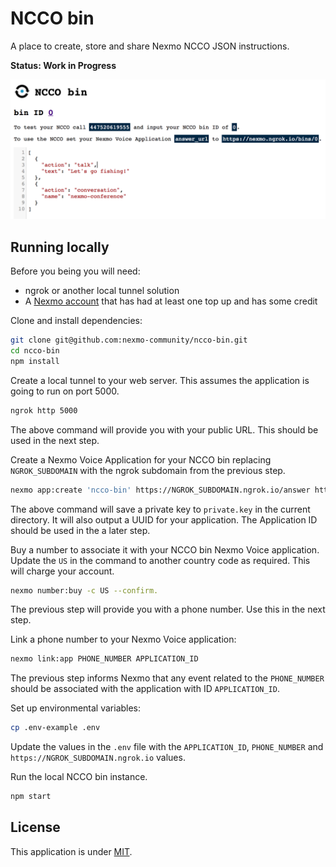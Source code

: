 # NCCO bin

A place to create, store and share Nexmo NCCO JSON instructions.

**Status: Work in Progress**

![NCCO bin screenshot](ncco-bin.png)

## Running locally

Before you being you will need:

* ngrok or another local tunnel solution
* A [Nexmo account](https://dashboard.nexmo.com/signup) that has had at least one top up and has some credit

Clone and install dependencies:

```bash
git clone git@github.com:nexmo-community/ncco-bin.git
cd ncco-bin
npm install
```

Create a local tunnel to your web server. This assumes the application is going to run on port 5000.

```bash
ngrok http 5000
```

The above command will provide you with your public URL. This should be used in the next step.

Create a Nexmo Voice Application for your NCCO bin replacing `NGROK_SUBDOMAIN` with the ngrok subdomain from the previous step.

```bash
nexmo app:create 'ncco-bin' https://NGROK_SUBDOMAIN.ngrok.io/answer https://NGROK_SUBDOMAIN.ngrok.io/events --type=voice --keyfile=private.key
```

The above command will save a private key to `private.key` in the current directory. It will also output a UUID for your application. The Application ID should be used in the a later step.

Buy a number to associate it with your NCCO bin Nexmo Voice application. Update the `US` in the command to another country code as required. This will charge your account.

```bash
nexmo number:buy -c US --confirm.
```

The previous step will provide you with a phone number. Use this in the next step.

Link a phone number to your Nexmo Voice application:

```bash
nexmo link:app PHONE_NUMBER APPLICATION_ID
```

The previous step informs Nexmo that any event related to the `PHONE_NUMBER` should be associated with the application with ID `APPLICATION_ID`.

Set up environmental variables:

```bash
cp .env-example .env
```

Update the values in the `.env` file with the `APPLICATION_ID`, `PHONE_NUMBER` and `https://NGROK_SUBDOMAIN.ngrok.io` values.

Run the local NCCO bin instance.

```bash
npm start
```

## License

This application is under [MIT](LICENSE).
